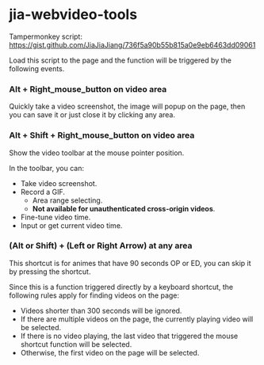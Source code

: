 # jia-webvideo-tools

Tampermonkey script: https://gist.github.com/JiaJiaJiang/736f5a90b55b815a0e9eb6463dd09061

Load this script to the page and the function will be triggered by the following events.

### Alt + Right_mouse_button on video area

Quickly take a video screenshot, the image will popup on the page, then you can save it or just close it by clicking any area.

### Alt + Shift + Right_mouse_button on video area

Show the video toolbar at the mouse pointer position.

In the toolbar, you can:

* Take video screenshot.
* Record a GIF.
	* Area range selecting.
	* **Not available for unauthenticated cross-origin videos**.
* Fine-tune video time.
* Input or get current video time.

### (Alt or Shift) + (Left or Right Arrow) at any area

This shortcut is for animes that have 90 seconds OP or ED, you can skip it by pressing the shortcut.

Since this is a function triggered directly by a keyboard shortcut, the following rules apply for finding videos on the page:

* Videos shorter than 300 seconds will be ignored.
* If there are multiple videos on the page, the currently playing video will be selected.
* If there is no video playing, the last video that triggered the mouse shortcut function will be selected.
* Otherwise, the first video on the page will be selected.
